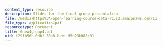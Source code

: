 ```yaml
---
content_type: resource
description: Slides for the final group presentation.
file: /media/https%3A/open-learning-course-data-rc.s3.amazonaws.com/11-946j-beijing-urban-design-studio-summer-2004/f29fb56b0dbf30b8beef95d23b088c31_0new4group4.pdf
file_type: application/pdf
resourcetype: Document
title: 0new4group4.pdf
uid: f29fb56b-0dbf-30b8-beef-95d23b088c31
---
```

